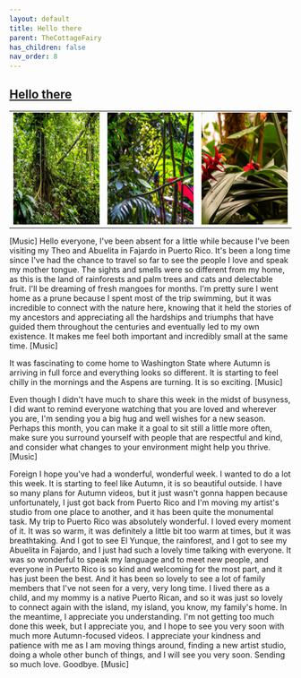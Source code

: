 ```yaml
---
layout: default
title: Hello there
parent: TheCottageFairy
has_children: false
nav_order: 8
---
```


## [Hello there](https://www.youtube.com/watch?v=Dp0zQZTSS-Y)

<div>
<table align="center">
	<tr>
		<td align="center">
			<img src="../../posters/Hello_there-[Dp0zQZTSS-Y]/generated_00.png" height="200" width="200"/>
		</td>
		<td align="center">
			<img src="../../posters/Hello_there-[Dp0zQZTSS-Y]/generated_01.png" height="200" width="200"/>
		</td>
		<td align="center">
			<img src="../../posters/Hello_there-[Dp0zQZTSS-Y]/generated_02.png" height="200" width="200"/>
		</td>
	</tr>
</table>
</div>

[Music]
Hello everyone, I've been absent for a little while because I've been visiting my Theo and Abuelita in Fajardo in Puerto Rico. It's been a long time since I've had the chance to travel so far to see the people I love and speak my mother tongue. The sights and smells were so different from my home, as this is the land of rainforests and palm trees and cats and delectable fruit. I'll be dreaming of fresh mangoes for months. I'm pretty sure I went home as a prune because I spent most of the trip swimming, but it was incredible to connect with the nature here, knowing that it held the stories of my ancestors and appreciating all the hardships and triumphs that have guided them throughout the centuries and eventually led to my own existence. It makes me feel both important and incredibly small at the same time. [Music]

It was fascinating to come home to Washington State where Autumn is arriving in full force and everything looks so different. It is starting to feel chilly in the mornings and the Aspens are turning. It is so exciting. [Music]

Even though I didn't have much to share this week in the midst of busyness, I did want to remind everyone watching that you are loved and wherever you are, I'm sending you a big hug and well wishes for a new season. Perhaps this month, you can make it a goal to sit still a little more often, make sure you surround yourself with people that are respectful and kind, and consider what changes to your environment might help you thrive. [Music]

Foreign
I hope you've had a wonderful, wonderful week. I wanted to do a lot this week. It is starting to feel like Autumn, it is so beautiful outside. I have so many plans for Autumn videos, but it just wasn't gonna happen because unfortunately, I just got back from Puerto Rico and I'm moving my artist's studio from one place to another, and it has been quite the monumental task. My trip to Puerto Rico was absolutely wonderful. I loved every moment of it. It was so warm, it was definitely a little bit too warm at times, but it was breathtaking. And I got to see El Yunque, the rainforest, and I got to see my Abuelita in Fajardo, and I just had such a lovely time talking with everyone. It was so wonderful to speak my language and to meet new people, and everyone in Puerto Rico is so kind and welcoming for the most part, and it has just been the best. And it has been so lovely to see a lot of family members that I've not seen for a very, very long time. I lived there as a child, and my mommy is a native Puerto Rican, and so it was just so lovely to connect again with the island, my island, you know, my family's home. In the meantime, I appreciate you understanding. I'm not getting too much done this week, but I appreciate you, and I hope to see you very soon with much more Autumn-focused videos. I appreciate your kindness and patience with me as I am moving things around, finding a new artist studio, doing a whole other bunch of things, and I will see you very soon. Sending so much love. Goodbye. [Music]